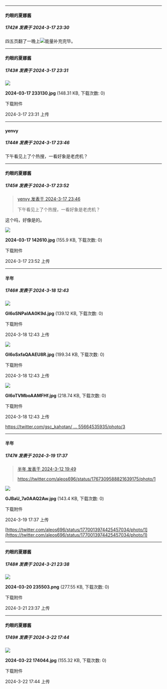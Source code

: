 ﻿
*****

####  灼眼的夏娜酱  
##### 1742#       发表于 2024-3-17 23:30

四五页翻了一晚上<img src="https://static.saraba1st.com/image/smiley/face2017/160.png" referrerpolicy="no-referrer">能量补充完毕。

*****

####  灼眼的夏娜酱  
##### 1743#       发表于 2024-3-17 23:31

<img src="https://img.saraba1st.com/forum/202403/17/233156i5m8scdq1sxmcl1c.jpg" referrerpolicy="no-referrer">

<strong>2024-03-17 233130.jpg</strong> (148.31 KB, 下载次数: 0)

下载附件

2024-3-17 23:31 上传


*****

####  yenvy  
##### 1744#       发表于 2024-3-17 23:46

下午看见上了个热搜，一看好象是老虎机？


*****

####  灼眼的夏娜酱  
##### 1745#       发表于 2024-3-17 23:52

<blockquote><a href="httphttps://bbs.saraba1st.com/2b/forum.php?mod=redirect&amp;goto=findpost&amp;pid=64284310&amp;ptid=2152053" target="_blank">yenvy 发表于 2024-3-17 23:46</a>

下午看见上了个热搜，一看好象是老虎机？</blockquote>
这个吗，好像是的。

<img src="https://img.saraba1st.com/forum/202403/17/235238nfx8vixpihii7in3.jpg" referrerpolicy="no-referrer">

<strong>2024-03-17 142610.jpg</strong> (155.9 KB, 下载次数: 0)

下载附件

2024-3-17 23:52 上传


*****

####  半年  
##### 1746#       发表于 2024-3-18 12:43

<img src="https://img.saraba1st.com/forum/202403/18/124307nzk0kdkxx0dooz6d.jpg" referrerpolicy="no-referrer">

<strong>GI6oSNPaIAA0K9d.jpg</strong> (139.12 KB, 下载次数: 0)

下载附件

2024-3-18 12:43 上传

<img src="https://img.saraba1st.com/forum/202403/18/124307c59djn55w8n56twh.jpg" referrerpolicy="no-referrer">

<strong>GI6oSxfaQAAEU8R.jpg</strong> (199.34 KB, 下载次数: 0)

下载附件

2024-3-18 12:43 上传

<img src="https://img.saraba1st.com/forum/202403/18/124307luuw8vvwcaoo5vt8.jpg" referrerpolicy="no-referrer">

<strong>GI6oTVMboAAMFHf.jpg</strong> (218.74 KB, 下载次数: 0)

下载附件

2024-3-18 12:43 上传

[https://twitter.com/gsc_kahotan/ ... 55664535935/photo/3](https://twitter.com/gsc_kahotan/status/1769559355664535935/photo/3)


*****

####  半年  
##### 1747#       发表于 2024-3-19 17:37

<blockquote><a href="httphttps://bbs.saraba1st.com/2b/forum.php?mod=redirect&amp;goto=findpost&amp;pid=64233097&amp;ptid=2152053" target="_blank">半年 发表于 2024-3-12 19:49</a>

https://twitter.com/aleos696/status/1767309588821639175/photo/1</blockquote>

<img src="https://img.saraba1st.com/forum/202403/19/173706gi5ffdknz2wmim9u.jpg" referrerpolicy="no-referrer">

<strong>GJBaU_7a0AAQ2Aw.jpg</strong> (143.4 KB, 下载次数: 0)

下载附件

2024-3-19 17:37 上传

[https://twitter.com/aleos696/status/1770013974425457034/photo/1](https://twitter.com/aleos696/status/1770013974425457034/photo/1)


*****

####  灼眼的夏娜酱  
##### 1748#       发表于 2024-3-21 23:38

<img src="https://img.saraba1st.com/forum/202403/21/233756eoaie6ejad0vie2d.png" referrerpolicy="no-referrer">

<strong>2024-03-20 235503.png</strong> (277.55 KB, 下载次数: 0)

下载附件

2024-3-21 23:37 上传


*****

####  灼眼的夏娜酱  
##### 1749#       发表于 2024-3-22 17:44

<img src="https://img.saraba1st.com/forum/202403/22/174437ic0lznbmzql164b1.jpg" referrerpolicy="no-referrer">

<strong>2024-03-22 174044.jpg</strong> (155.32 KB, 下载次数: 0)

下载附件

2024-3-22 17:44 上传

